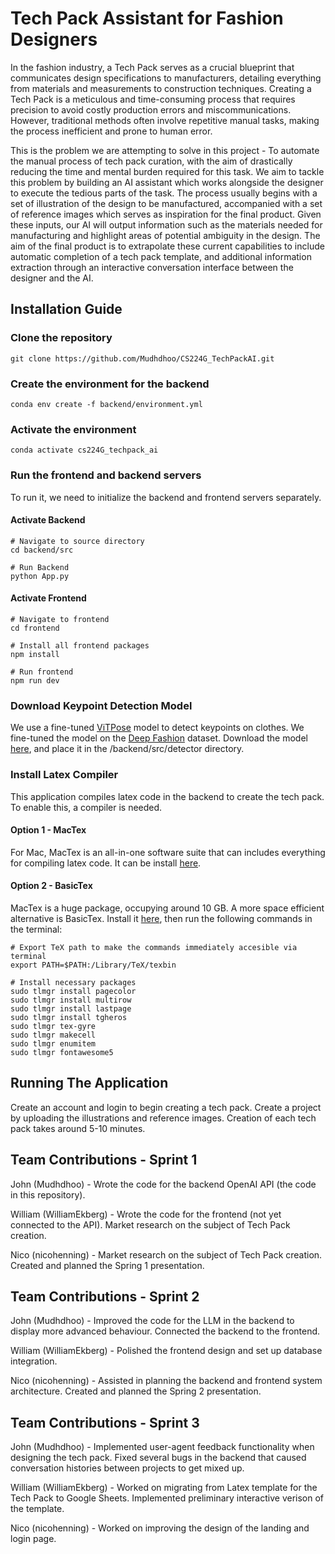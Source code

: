 # Tech Pack Assistant for Fashion Designers

In the fashion industry, a Tech Pack serves as a crucial blueprint that communicates design specifications to manufacturers, detailing everything from materials and measurements to construction techniques. Creating a Tech Pack is a meticulous and time-consuming process that requires precision to avoid costly production errors and miscommunications. However, traditional methods often involve repetitive manual tasks, making the process inefficient and prone to human error. 

This is the problem we are attempting to solve in this project - To automate the manual process of tech pack curation, with the aim of drastically reducing the time and mental burden required for this task. We aim to tackle this problem by building an AI assistant which works alongside the designer to execute the tedious parts of the task. The process usually begins with a set of illustration of the design to be manufactured, accompanied with a set of reference images which serves as inspiration for the final product. Given these inputs, our AI will output information such as the materials needed for manufacturing and highlight areas of potential ambiguity in the design. The aim of the final product is to extrapolate these current capabilities to include automatic completion of a tech pack template, and additional information extraction through an interactive conversation interface between the designer and the AI.

## Installation Guide
### Clone the repository
```
git clone https://github.com/Mudhdhoo/CS224G_TechPackAI.git
```
### Create the environment for the backend
```
conda env create -f backend/environment.yml
```

### Activate the environment
```
conda activate cs224G_techpack_ai
```
### Run the frontend and backend servers
To run it, we need to initialize the backend and frontend servers separately.

#### Activate Backend
```
# Navigate to source directory
cd backend/src
```
```
# Run Backend
python App.py
```

#### Activate Frontend
```
# Navigate to frontend
cd frontend
```
```
# Install all frontend packages
npm install
```
```
# Run frontend
npm run dev
```

### Download Keypoint Detection Model
We use a fine-tuned [ViTPose](https://arxiv.org/abs/2204.12484) model to detect keypoints on clothes. We fine-tuned the model on the [Deep Fashion](https://mmlab.ie.cuhk.edu.hk/projects/DeepFashion.html) dataset. Download the model [here](https://drive.google.com/drive/folders/1mJlOkhoSKFrPDZHlxY2iMQ7UqbmJyT8L?usp=sharing), and place it in the /backend/src/detector directory.

### Install Latex Compiler
This application compiles latex code in the backend to create the tech pack. To enable this, a compiler is needed.
#### Option 1 - MacTex
For Mac, MacTex is an all-in-one software suite that can includes everything for compiling latex code. It can be install [here](https://www.tug.org/mactex/).

#### Option 2 - BasicTex
MacTex is a huge package, occupying around 10 GB. A more space efficient alternative is BasicTex. Install it [here](https://www.tug.org/mactex/morepackages.html), then run the following commands in the terminal:
```
# Export TeX path to make the commands immediately accesible via terminal
export PATH=$PATH:/Library/TeX/texbin
```
```
# Install necessary packages
sudo tlmgr install pagecolor
sudo tlmgr install multirow
sudo tlmgr install lastpage
sudo tlmgr install tgheros
sudo tlmgr tex-gyre
sudo tlmgr makecell
sudo tlmgr enumitem
sudo tlmgr fontawesome5
```

## Running The Application
Create an account and login to begin creating a tech pack. Create a project by uploading the illustrations and reference images. Creation of each tech pack takes around 5-10 minutes.

## Team Contributions - Sprint 1

John (Mudhdhoo) - Wrote the code for the backend OpenAI API (the code in this repository).

William (WilliamEkberg) - Wrote the code for the frontend (not yet connected to the API). Market research on the subject of Tech Pack creation.

Nico (nicohenning) - Market research on the subject of Tech Pack creation. Created and planned the Spring 1 presentation.

## Team Contributions - Sprint 2

John (Mudhdhoo) - Improved the code for the LLM in the backend to display more advanced behaviour. Connected the backend to the frontend.

William (WilliamEkberg) - Polished the frontend design and set up database integration.

Nico (nicohenning) - Assisted in planning the backend and frontend system architecture. Created and planned the Spring 2 presentation.

## Team Contributions - Sprint 3

John (Mudhdhoo) - Implemented user-agent feedback functionality when designing the tech pack. Fixed several bugs in the backend that caused conversation histories between projects to get mixed up.

William (WilliamEkberg) - Worked on migrating from Latex template for the Tech Pack to Google Sheets. Implemented preliminary interactive verison of the template. 

Nico (nicohenning) - Worked on improving the design of the landing and login page.
